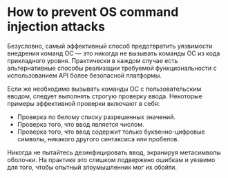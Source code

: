 # How to prevent OS command injection attacks

Безусловно, самый эффективный способ предотвратить уязвимости внедрения команд ОС — это никогда не вызывать команды ОС из кода прикладного уровня. Практически в каждом случае есть альтернативные способы реализации требуемой функциональности с использованием API более безопасной платформы.

Если же необходимо вызывать команды ОС с пользовательским вводом, следует выполнять строгую проверку ввода. Некоторые примеры эффективной проверки включают в себя:
* Проверка по белому списку разрешенных значений.
* Проверка того, что ввод является числом.
* Проверка того, что ввод содержит только буквенно-цифровые символы, никакого другого синтаксиса или пробелов.

Никогда не пытайтесь дезинфицировать ввод, экранируя метасимволы оболочки. На практике это слишком подвержено ошибкам и уязвимо для того, чтобы опытный злоумышленник мог их обойти.
